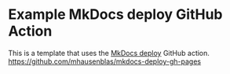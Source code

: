 # Example MkDocs deploy GitHub Action

This is a template that uses the  [MkDocs deploy](https://github.com/marketplace/actions/deploy-mkdocs) GitHub action.
https://github.com/mhausenblas/mkdocs-deploy-gh-pages
